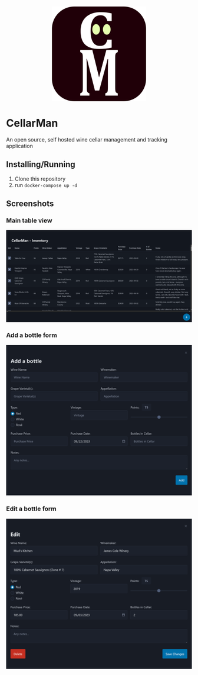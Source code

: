 <p align="center">
  <img src="static/logo.png" />
</p>

# CellarMan

An open source, self hosted wine cellar management and tracking application

## Installing/Running

1. Clone this repository
2. run `docker-compose up -d`

## Screenshots

### Main table view

![table](static/table.png)

### Add a bottle form

![add bottle](static/addbottle.png)

### Edit a bottle form

![edit a bottle](static/edit.png)
